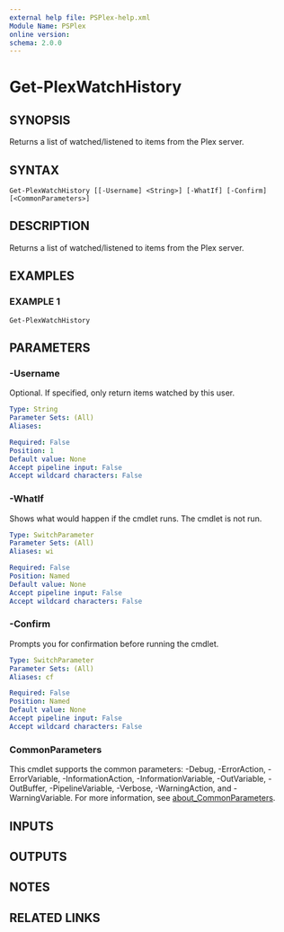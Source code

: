 ```yaml
---
external help file: PSPlex-help.xml
Module Name: PSPlex
online version:
schema: 2.0.0
---
```


# Get-PlexWatchHistory

## SYNOPSIS
Returns a list of watched/listened to items from the Plex server.

## SYNTAX

```
Get-PlexWatchHistory [[-Username] <String>] [-WhatIf] [-Confirm] [<CommonParameters>]
```

## DESCRIPTION
Returns a list of watched/listened to items from the Plex server.

## EXAMPLES

### EXAMPLE 1
```
Get-PlexWatchHistory
```

## PARAMETERS

### -Username
Optional.
If specified, only return items watched by this user.

```yaml
Type: String
Parameter Sets: (All)
Aliases:

Required: False
Position: 1
Default value: None
Accept pipeline input: False
Accept wildcard characters: False
```

### -WhatIf
Shows what would happen if the cmdlet runs.
The cmdlet is not run.

```yaml
Type: SwitchParameter
Parameter Sets: (All)
Aliases: wi

Required: False
Position: Named
Default value: None
Accept pipeline input: False
Accept wildcard characters: False
```

### -Confirm
Prompts you for confirmation before running the cmdlet.

```yaml
Type: SwitchParameter
Parameter Sets: (All)
Aliases: cf

Required: False
Position: Named
Default value: None
Accept pipeline input: False
Accept wildcard characters: False
```

### CommonParameters
This cmdlet supports the common parameters: -Debug, -ErrorAction, -ErrorVariable, -InformationAction, -InformationVariable, -OutVariable, -OutBuffer, -PipelineVariable, -Verbose, -WarningAction, and -WarningVariable. For more information, see [about_CommonParameters](http://go.microsoft.com/fwlink/?LinkID=113216).

## INPUTS

## OUTPUTS

## NOTES

## RELATED LINKS
